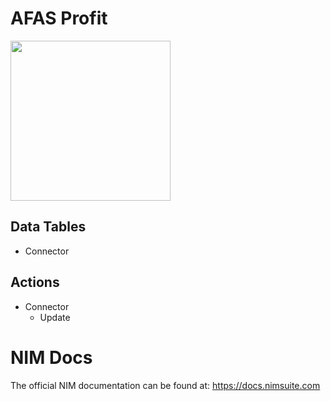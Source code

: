 # AFAS Profit
<img src="https://github.com/Tools4ever-NIM/NIM-System-PowerShell-AFAS-Profit/assets/24281600/c4ccfe22-d1bd-43aa-8cda-8ae66c81d6af" width="256px" />

## Data Tables
- Connector


## Actions
- Connector
    - Update 

# NIM Docs
The official NIM documentation can be found at: https://docs.nimsuite.com

